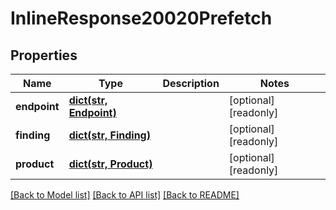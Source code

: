 # InlineResponse20020Prefetch

## Properties
Name | Type | Description | Notes
------------ | ------------- | ------------- | -------------
**endpoint** | [**dict(str, Endpoint)**](Endpoint.md) |  | [optional] [readonly] 
**finding** | [**dict(str, Finding)**](Finding.md) |  | [optional] [readonly] 
**product** | [**dict(str, Product)**](Product.md) |  | [optional] [readonly] 

[[Back to Model list]](../README.md#documentation-for-models) [[Back to API list]](../README.md#documentation-for-api-endpoints) [[Back to README]](../README.md)



